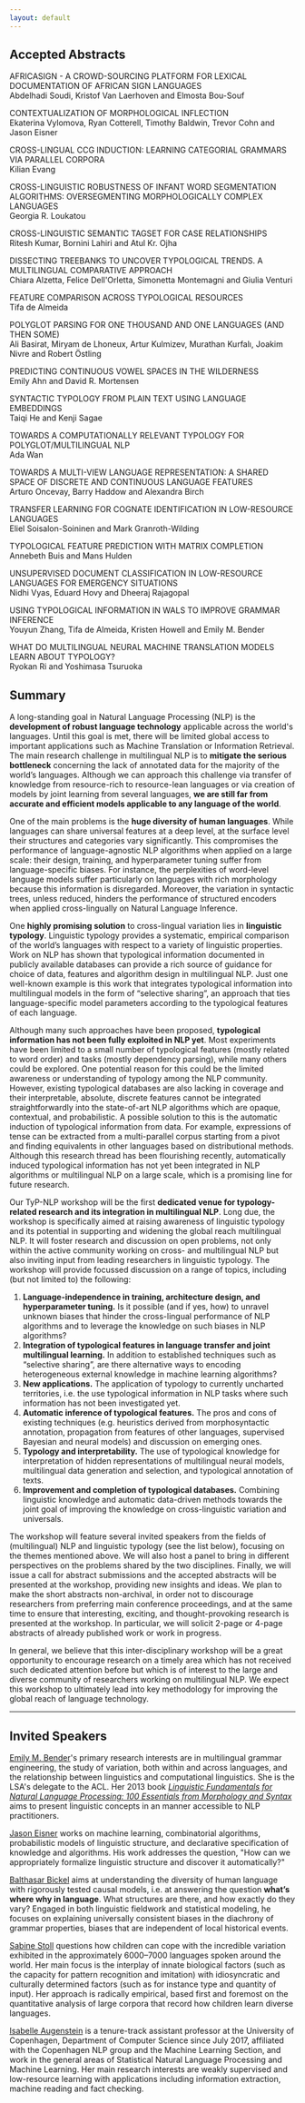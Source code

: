 ```yaml
---
layout: default
---
```


## Accepted Abstracts

AFRICASIGN - A CROWD-SOURCING PLATFORM FOR LEXICAL DOCUMENTATION OF AFRICAN SIGN LANGUAGES  
Abdelhadi Soudi, Kristof Van Laerhoven and Elmosta Bou-Souf

CONTEXTUALIZATION OF MORPHOLOGICAL INFLECTION  
Ekaterina Vylomova, Ryan Cotterell, Timothy Baldwin, Trevor Cohn and Jason Eisner

CROSS-LINGUAL CCG INDUCTION: LEARNING CATEGORIAL GRAMMARS VIA PARALLEL CORPORA  
Kilian Evang

CROSS-LINGUISTIC ROBUSTNESS OF INFANT WORD SEGMENTATION ALGORITHMS: OVERSEGMENTING MORPHOLOGICALLY COMPLEX LANGUAGES  
Georgia R. Loukatou

CROSS-LINGUISTIC SEMANTIC TAGSET FOR CASE RELATIONSHIPS  
Ritesh Kumar, Bornini Lahiri and Atul Kr. Ojha

DISSECTING TREEBANKS TO UNCOVER TYPOLOGICAL TRENDS. A MULTILINGUAL COMPARATIVE APPROACH  
Chiara Alzetta, Felice Dell'Orletta, Simonetta Montemagni and Giulia Venturi

FEATURE COMPARISON ACROSS TYPOLOGICAL RESOURCES  
Tifa de Almeida

POLYGLOT PARSING FOR ONE THOUSAND AND ONE LANGUAGES (AND THEN SOME)  
Ali Basirat, Miryam de Lhoneux, Artur Kulmizev, Murathan Kurfalı, Joakim Nivre and Robert Östling

PREDICTING CONTINUOUS VOWEL SPACES IN THE WILDERNESS  
Emily Ahn and David R. Mortensen

SYNTACTIC TYPOLOGY FROM PLAIN TEXT USING LANGUAGE EMBEDDINGS  
Taiqi He and Kenji Sagae

TOWARDS A COMPUTATIONALLY RELEVANT TYPOLOGY FOR POLYGLOT/MULTILINGUAL NLP  
Ada Wan

TOWARDS A MULTI-VIEW LANGUAGE REPRESENTATION: A SHARED SPACE OF DISCRETE AND CONTINUOUS LANGUAGE FEATURES  
Arturo Oncevay, Barry Haddow and Alexandra Birch

TRANSFER LEARNING FOR COGNATE IDENTIFICATION IN LOW-RESOURCE LANGUAGES  
Eliel Soisalon-Soininen and Mark Granroth-Wilding

TYPOLOGICAL FEATURE PREDICTION WITH MATRIX COMPLETION  
Annebeth Buis and Mans Hulden

UNSUPERVISED DOCUMENT CLASSIFICATION IN LOW-RESOURCE LANGUAGES FOR EMERGENCY SITUATIONS  
Nidhi Vyas, Eduard Hovy and Dheeraj Rajagopal

USING TYPOLOGICAL INFORMATION IN WALS TO IMPROVE GRAMMAR INFERENCE  
Youyun Zhang, Tifa de Almeida, Kristen Howell and Emily M. Bender

WHAT DO MULTILINGUAL NEURAL MACHINE TRANSLATION MODELS LEARN ABOUT TYPOLOGY?    
Ryokan Ri and Yoshimasa Tsuruoka



## Summary

A long-standing goal in Natural Language Processing (NLP) is the **development of robust language technology** applicable across the world's languages. Until this goal is met, there will be limited global access to important applications such as Machine Translation or Information Retrieval. The main research challenge in multilingual NLP is to **mitigate the serious bottleneck** concerning the lack of annotated data for the majority of the world’s languages. Although we can approach this challenge via transfer of knowledge from resource-rich to resource-lean languages or via creation of models by joint learning from several languages, **we are still far from accurate and efficient models applicable to any language of the world**.

One of the main problems is the **huge diversity of human languages**. While languages can share universal features at a deep level, at the surface level their structures and categories vary significantly. This compromises the performance of language-agnostic NLP algorithms when applied on a large scale: their design, training, and hyperparameter tuning suffer from language-specific biases. For instance, the perplexities of word-level language models suffer particularly on languages with rich morphology because this information is disregarded. Moreover, the variation in syntactic trees, unless reduced, hinders the performance of structured encoders when applied cross-lingually on Natural Language Inference.

One **highly promising solution** to cross-lingual variation lies in **linguistic typology**. Linguistic typology provides a systematic, empirical comparison of the world’s languages with respect to a variety of linguistic properties. Work on NLP has shown that typological information documented in publicly available databases can provide a rich source of guidance for choice of data, features and algorithm design in multilingual NLP. Just one well-known example is this work that integrates typological information into multilingual models in the form of “selective sharing”, an approach that ties language-specific model parameters according to the typological features of each language.

Although many such approaches have been proposed, **typological information has not been fully exploited in NLP yet**. Most experiments have been limited to a small number of typological features (mostly related to word order) and tasks (mostly dependency parsing), while many others could be explored. One potential reason for this could be the limited awareness or understanding of typology among the NLP community. However, existing typological databases are also lacking in coverage and their interpretable, absolute, discrete features cannot be integrated straightforwardly into the state-of-art NLP algorithms which are opaque, contextual, and probabilistic. A possible solution to this is the automatic induction of typological information from data. For example, expressions of tense can be extracted from a multi-parallel corpus starting from a pivot and finding equivalents in other languages based on distributional methods. Although this research thread has been flourishing recently, automatically induced typological information has not yet been integrated in NLP algorithms or multilingual NLP on a large scale, which is a promising line for future research.

Our TyP-NLP workshop will be the first **dedicated venue for typology-related research and its integration in multilingual NLP**. Long due, the workshop is specifically aimed at raising awareness of linguistic typology and its potential in supporting and widening the global reach multilingual NLP. It will foster research and discussion on open problems, not only within the active community working on cross- and multilingual NLP but also inviting input from leading researchers in linguistic typology. The workshop will provide focussed discussion on a range of topics, including (but not limited to) the following:

1. **Language-independence in training, architecture design, and hyperparameter tuning.** Is it possible (and if yes, how) to unravel unknown biases that hinder the cross-lingual
performance of NLP algorithms and to leverage the knowledge on such biases in NLP
algorithms?
2. **Integration of typological features in language transfer and joint multilingual learning.**
In addition to established techniques such as “selective sharing”, are there alternative ways to
encoding heterogeneous external knowledge in machine learning algorithms?
3. **New applications.** The application of typology to currently uncharted territories, i.e. the use
typological information in NLP tasks where such information has not been investigated yet.
4. **Automatic inference of typological features.** The pros and cons of existing techniques (e.g. heuristics derived from morphosyntactic annotation, propagation from features of other
languages, supervised Bayesian and neural models) and discussion on emerging ones.
5. **Typology and interpretability.** The use of typological knowledge for interpretation of hidden representations of multilingual neural models, multilingual data generation and selection, and
typological annotation of texts.
6. **Improvement and completion of typological databases.** Combining linguistic knowledge
and automatic data-driven methods towards the joint goal of improving the knowledge on cross-linguistic variation and universals.

The workshop will feature several invited speakers from the fields of (multilingual) NLP and linguistic typology (see the list below), focusing on the themes mentioned above. We will also host a panel to bring in different perspectives on the problems shared by the two disciplines. Finally, we will issue a call for abstract submissions and the accepted abstracts will be presented at the workshop, providing new insights and ideas. We plan to make the short abstracts non-archival, in order not to discourage researchers from preferring main conference proceedings, and at the same time to ensure that interesting, exciting, and thought-provoking research is presented at the workshop. In particular, we will solicit 2-page or 4-page abstracts of already published work or work in progress.

In general, we believe that this inter-disciplinary workshop will be a great opportunity to encourage research on a timely area which has not received such dedicated attention before but which is of interest to the large and diverse community of researchers working on multilingual NLP. We expect this workshop to ultimately lead into key methodology for improving the global reach of language technology.

---

## Invited Speakers

[Emily M. Bender](http://faculty.washington.edu/ebender/)'s primary research interests are in multilingual grammar engineering, the study of variation, both within and across languages, and the relationship between linguistics and computational linguistics. She is the LSA's delegate to the ACL. Her 2013 book [*Linguistic Fundamentals for Natural Language Processing: 100 Essentials from Morphology and Syntax*](http://dx.doi.org/10.2200/S00493ED1V01Y201303HLT020) aims to present linguistic concepts in an manner accessible to NLP practitioners.

[Jason Eisner](http://www.cs.jhu.edu/~jason/) works on machine learning, combinatorial algorithms, probabilistic models of linguistic structure, and declarative specification of knowledge and algorithms. His work addresses the question, "How can we appropriately formalize linguistic structure and discover it automatically?"

[Balthasar Bickel](https://www.comparativelinguistics.uzh.ch/en/bickel.html) aims at understanding the diversity of human language with rigorously tested causal models, i.e. at answering the question **what’s where why in language**. What structures are there, and how exactly do they vary? Engaged in both linguistic fieldwork and statistical modeling, he focuses on explaining universally consistent biases in the diachrony of grammar properties, biases that are independent of local historical events.

[Sabine Stoll](https://www.psycholinguistics.uzh.ch/en/stoll.html) questions how children can cope with the incredible variation exhibited in the approximately 6000–7000 languages spoken around the world. Her main focus is the interplay of innate biological factors (such as the capacity for pattern recognition and imitation) with idiosyncratic and culturally determined factors (such as for instance type and quantity of input). Her approach is radically empirical, based first and foremost on the quantitative analysis of large corpora that record how children learn diverse languages.

[Isabelle Augenstein](http://isabelleaugenstein.github.io) is a tenure-track assistant professor at the University of Copenhagen, Department of Computer Science since July 2017, affiliated with the Copenhagen NLP group and the Machine Learning Section, and work in the general areas of Statistical Natural Language Processing and Machine Learning. Her main research interests are weakly supervised and low-resource learning with applications including information extraction, machine reading and fact checking.
